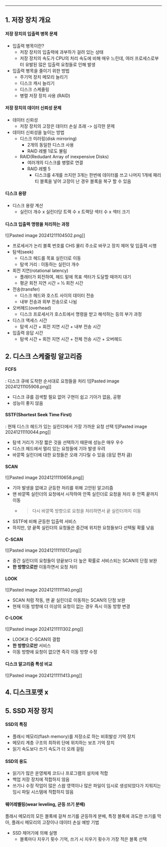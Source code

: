 
---
## 1. 저장 장치 개요
#### 저장 장치의 입출력 병목 문제
- 입출력 병목이란?
	- 저장 장치의 입출력에 과부하가 걸려 있는 상태
	- 저장 장치의 속도가 CPU의 처리 속도에 비해 매우 느린데, 여러 프로세스로부터 유발된 많은 입출력 요청들로 인해 발생
- 입출력 병목을 줄이기 위한 방법
	- 주기억 장치 메모리 늘리기
	- 디스크 캐시 늘리기
	- 디스크 스케줄링
	- 병렬 저장 장치 사용 (RAID)
#### 저장 장치의 데이터 신뢰성 문제
- 데이터 신뢰성
	- 저장 장치의 고장은 데이터 손실 초래 -> 심각한 문제
- 데이터 신뢰성을 높이는 방법
	- 디스크 미러링(disk mirroring)
		- 2개의 동일한 디스크 사용
		- RAID 레벨 1로도 불림
	- RAID(Redudant Array of inexpensive Disks)
		- 여러개의 디스크를 병렬로 연결
		- RAID 레벨 5
			- 디스크를 4개를 쓰지만 3개는 한번에 데이터를 쓰고 나머지 1개에 패리티 블록을 넣어 고장이 난 경우 블록을 복구 할 수 있음
#### 디스크 용량
- 디스크 용량 계산 
	- 실린더 개수 x 실린더당 트랙 수 x 트랙당 섹터 수 x 섹터 크기
#### 디스크 입출력 명령을 처리하는 과정
![[Pasted image 20241211104502.png]]
-  프로세서가 논리 블록 번호를 CHS 물리 주소로 바꾸고 장치 제어 및 입출력 시행
- 탐색(seek) 
	- 디스크 헤드를 목표 실린더로 이동
	- 탐색 거리 : 이동하는 실린더 개수
- 회전 지연(rotational latency) 
	- 플래터가 회전하여, 헤드 밑에 목표 섹터가 도달할 때까지 대기 
	- 평균 회전 지연 시간 = ½ 회전 시간
- 전송(transfer) 
	- 디스크 헤드와 호스트 사이의 데이터 전송 
	- 내부 전송과 외부 전송으로 나뉨 
- 오버헤드(overhead) 
	- 디스크 프로세서가 호스트에서 명령을 받고 해석하는 등의 부가 과정
- 디스크 액세스 시간
	- 탐색 시간 + 회전 지연 시간 + 내부 전송 시간
- 입출력 응답 시간
	- 탐색 시간 + 회전 지연 시간 + 전체 전송 시간 + 오버헤드
## 2. 디스크 스케줄링 알고리즘
#### FCFS
: 디스크 큐에 도착한 순서대로 요청들을 처리
![[Pasted image 20241211105908.png]]
- 디스크 큐를 검색할 필요 없어 구현이 쉽고 기아가 없음, 공평
- 성능이 좋지 않음
#### SSTF(Shortest Seek Time First)
: 현재 디스크 헤드가 있는 실린더에서 가장 가까운 요청 선택
![[Pasted image 20241211110044.png]]
- 탐색 거리가 가장 짧은 것을 선택하기 때문에 성능은 매우 우수
- 디스크 헤드에서 멀리 있는 요청들에 기아 발생 우려
- 바깥쪽 실린더에 대한 요청들은 오래 기다릴 수 있음 (응답 편차 큼)
#### SCAN
![[Pasted image 20241211110658.png]]
- 기아 발생을 없애고 균등한 처리를 위해 고안된 알고리즘 
- 맨 바깥쪽 실린더의 요청에서 시작하여 안쪽 실린더로 요청을 처리 후 안쪽 끝까지 이동 
	- > 다시 바깥쪽 방향으로 요청을 처리하면서 끝 실린더까지 이동 
- SSTF에 비해 균등한 입출력 서비스 
- 하지만, 양 끝쪽 실린더의 요청들은 중간에 위치한 요청들보다 선택될 확률 낮음
#### C-SCAN
![[Pasted image 20241211111017.png]]
- 중간 실린더의 요청들이 양끝보다 더 높은 확률로 서비스되는 SCAN의 단점 보완 
- **한 방향으로만** 이동하면서 요청 처리
#### LOOK
![[Pasted image 20241211111140.png]]
- SCAN 처럼 작동, 맨 끝 실린더로 이동하는 SCAN의 단점 보완 
- 현재 이동 방향에 더 이상의 요청이 없는 경우 즉시 이동 방향 변경
#### C-LOOK
![[Pasted image 20241211111302.png]]
- LOOK과 C-SCAN의 결합 
- **한 방향으로만** 서비스 
- 이동 방향에 요청이 없으면 즉각 이동 방향 수정
#### 디스크 알고리즘 특성 비교
![[Pasted image 20241211111413.png]]
## 4. 디스크포맷 x
## 5. SSD 저장 장치
#### SSD의 특징
- 플래시 메모리(flash memory)를 저장소로 하는 비휘발성 기억 장치 
- 메모리 계층 구조의 최하위 단에 위치하는 보조 기억 장치 
- 읽기 속도보다 쓰기 속도가 더 오래 걸림 
#### SSD의 용도
- 읽기가 많은 운영체제 코드나 프로그램의 설치에 적합 
- 백업 저장 장치에 적합하지 않음
- 쓰기나 수정 작업이 많은 스왑 영역이나 많은 파일이 임시로 생성되었다가 지워지는 임시 파일 시스템에 적합하지 않음
#### 웨어레벨링(wear leveling, 균등 쓰기 분배)
플래시 메모리의 모든 블록에 걸쳐 쓰기를 균등하게 분배, 특정 블록에 과도한 쓰기를 막아, 플래시 메모리의 고장이나 데이터 손실 예방 기법
- SSD 제어기에 의해 실행
	- 블록마다 지우기 횟수 기억, 쓰기 시 지우기 횟수가 가장 적은 블록 선택
